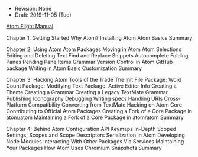 * Revision: None
* Draft: 2019-11-05 (Tue)

[Atom Flight Manual](https://flight-manual.atom.io)

Chapter 1: Getting Started
Why Atom?
Installing Atom
Atom Basics
Summary

Chapter 2: Using Atom
Atom Packages
Moving in Atom
Atom Selections
Editing and Deleting Text
Find and Replace
Snippets
Autocomplete
Folding
Panes
Pending Pane Items
Grammar
Version Control in Atom
GitHub package
Writing in Atom
Basic Customization
Summary

Chapter 3: Hacking Atom
Tools of the Trade
The Init File
Package: Word Count
Package: Modifying Text
Package: Active Editor Info
Creating a Theme
Creating a Grammar
Creating a Legacy TextMate Grammar
Publishing
Iconography
Debugging
Writing specs
Handling URIs
Cross-Platform Compatibility
Converting from TextMate
Hacking on Atom Core
Contributing to Official Atom Packages
Creating a Fork of a Core Package in atom/atom
Maintaining a Fork of a Core Package in atom/atom
Summary

Chapter 4: Behind Atom
Configuration API
Keymaps In-Depth
Scoped Settings, Scopes and Scope Descriptors
Serialization in Atom
Developing Node Modules
Interacting With Other Packages Via Services
Maintaining Your Packages
How Atom Uses Chromium Snapshots
Summary
